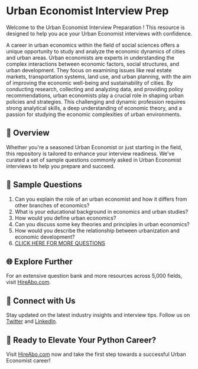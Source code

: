 # Urban Economist Interview Prep

Welcome to the Urban Economist Interview Preparation ! This resource is designed to help you ace your Urban Economist interviews with confidence.

A career in urban economics within the field of social sciences offers a unique opportunity to study and analyze the economic dynamics of cities and urban areas. Urban economists are experts in understanding the complex interactions between economic factors, social structures, and urban development. They focus on examining issues like real estate markets, transportation systems, land use, and urban planning, with the aim of improving the economic well-being and sustainability of cities. By conducting research, collecting and analyzing data, and providing policy recommendations, urban economists play a crucial role in shaping urban policies and strategies. This challenging and dynamic profession requires strong analytical skills, a deep understanding of economic theory, and a passion for studying the economic complexities of urban environments.

## 🚀 Overview

Whether you're a seasoned Urban Economist or just starting in the field, this repository is tailored to enhance your interview readiness. We've curated a set of sample questions commonly asked in Urban Economist interviews to help you prepare and succeed.

## 📝 Sample Questions

1. Can you explain the role of an urban economist and how it differs from other branches of economics?
2. What is your educational background in economics and urban studies?
3. How would you define urban economics?
4. Can you discuss some key theories and principles in urban economics?
5. How would you describe the relationship between urbanization and economic development?
6. [CLICK HERE FOR MORE QUESTIONS](https://hireabo.com/job/7_4_25/Urban%20Economist)

## 🌐 Explore Further

For an extensive question bank and more resources across 5,000 fields, visit [HireAbo.com](https://www.hireabo.com).

## 📱 Connect with Us

Stay updated on the latest industry insights and interview tips. Follow us on [Twitter](https://twitter.com/hireabo) and [LinkedIn](https://www.linkedin.com/in/hire-abo-3609972a8/).

## 🚀 Ready to Elevate Your Python Career?

Visit [HireAbo.com](https://www.hireabo.com) now and take the first step towards a successful Urban Economist career!